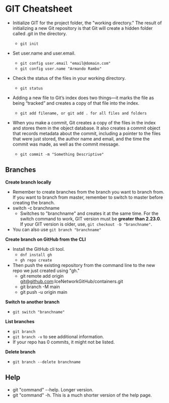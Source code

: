 # GIT Cheatsheet
- Initialize GIT for the project folder, the "working directory." The result of initializing a new Git repository is that Git will create a hidden folder called .git in the directory.
	- `git init`

- Set user.name and user.email.
	- `git config user.email "email@domain.com"`
	-  `git config user.name "Armando Rambo"`

- Check the status of the files in your working directory.
	- `git status`

- Adding a new file to Git’s index does two things—it marks the file as being “tracked” and creates a copy of that file into the index.
	- `git add filename, or git add . for all files and folders`

- When you make a commit, Git creates a copy of the files in the index and stores them in the object database. It also creates a commit object that records metadata about the commit, including a pointer to the files that were just stored, the author name and email, and the time the commit was made, as well as the commit message.
	- `git commit -m "Something Descriptive"`

## Branches
**Create branch locally**
- Remember to create branches from the branch you want to branch from. If you want to branch from master, remember to switch to master before creating the branch.
- switch -c branchname
	- Switches to "branchname" and creates it at the same time. For the switch command to work, GIT version must be **greater than 2.23.0**. If your GIT version is older, use, `git checkout -b "branchname"`.
- You can also use `git branch "branchname"`

**Create branch on GitHub from the CLI**
- Install the GitHub cli tool.
	- `dnf install gh`
	- `gh repo create`
- Then push the existing repository from the command line to the new repo we just created using "gh."
	- git remote add origin git@github.com:IceNetworkGitHub/containers.git
	- git branch -M main
	- git push -u origin main

**Switch to another branch**
- `git switch "branchname"`

**List branches**
- `git branch`
- `git branch -v` to see additional information.
- If your repo has 0 commits, it might not be listed.

**Delete branch**
- `git branch --delete branchname`

## Help
- git "command" --help. Longer version.
- git "command" -h. This is a much shorter version of the help page. 

